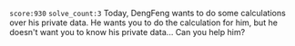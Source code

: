 `score:930` `solve_count:3`
Today, DengFeng wants to do some calculations over his private data. He wants you to do the calculation for him, but he doesn't want you to know his private data... Can you help him?
